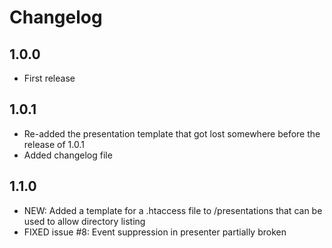 Changelog
=========

1.0.0
-----

* First release

1.0.1
-----

* Re-added the presentation template that got lost somewhere before the release of 1.0.1
* Added changelog file

1.1.0
-----

* NEW: Added a template for a .htaccess file to /presentations that can be used to allow directory listing
* FIXED issue #8: Event suppression in presenter partially broken